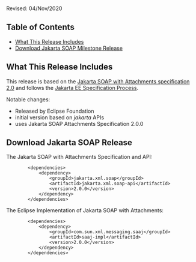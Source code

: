 <br>

Revised: 04/Nov/2020

## Table of Contents

* [What This Release Includes](#what)
* [Download Jakarta SOAP Milestone Release](#Download_Jakarta_SOAP_Release)

## <a name="what"></a>What This Release Includes

This release is based on the [Jakarta SOAP with Attachments specification 2.0](https://jakarta.ee/specifications/soap-attachments/2.0/)
and follows the [Jakarta EE Specification Process](https://jakarta.ee/about/jesp/).

Notable changes:

* Released by Eclipse Foundation
* initial version based on *jakarta* APIs
* uses Jakarta SOAP Attachments Specification 2.0.0

## <a name="Download_Jakarta_SOAP_Release"></a>Download Jakarta SOAP Release

The Jakarta SOAP with Attachments Specification and API:
```
        <dependencies>
            <dependency>
                <groupId>jakarta.xml.soap</groupId>
                <artifactId>jakarta.xml.soap-api</artifactId>
                <version>2.0.0</version>
            </dependency>
        </dependencies>
```

The Eclipse Implementation of Jakarta SOAP with Attachments:
```
        <dependencies>
            <dependency>
                <groupId>com.sun.xml.messaging.saaj</groupId>
                <artifactId>saaj-impl</artifactId>
                <version>2.0.0</version>
            </dependency>
        </dependencies>
```